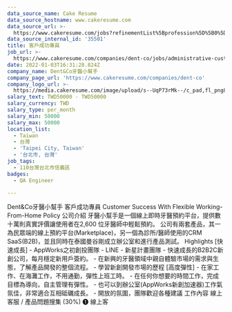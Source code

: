 ```yaml
---
data_source_name: Cake Resume
data_source_hostname: www.cakeresume.com
data_source_url: >-
  https://www.cakeresume.com/jobs?refinementList%5Bprofession%5D%5B0%5D=engineering_qa-engineer&refinementList%5Bsalary_type%5D=per_month&refinementList%5Bsalary_currency%5D=TWD&range%5Bsalary_range%5D%5Bmax%5D=600000
data_source_internal_id: '35501'
title: 客戶成功專員
job_url: >-
  https://www.cakeresume.com/companies/dent-co/jobs/administrative-customer-service-295274
date: 2022-01-03T16:31:28.824Z
company_name: Dent&Co牙醫小幫手
company_page_url: 'https://www.cakeresume.com/companies/dent-co'
company_logo_url: >-
  https://media.cakeresume.com/image/upload/s--UqP73rMk--/c_pad,fl_png8,h_200,w_200/v1634458833/d9yx44r3dppkueg8ibqz.png
salary_text: TWD50000 - TWD50000
salary_currency: TWD
salary_type: per_month
salary_min: 50000
salary_max: 50000
location_list:
  - Taiwan
  - 台灣
  - 'Taipei City, Taiwan'
  - '台北市, 台灣'
job_tags:
  - 110台灣台北市信義區
badges:
  - QA Engineer

---
```


Dent&Co牙醫小幫手 客戶成功專員 Customer Success With Flexible Working-From-Home Policy 公司介紹 牙醫小幫手是一個線上即時牙醫預約平台，提供數十萬則真實評價讓使用者在2,600 位牙醫師中輕鬆預約。 公司有兩套產品，其一為民眾端的線上預約平台(Marketplace)，另一個為診所/醫師使用的CRM SaaS(B2B)，並且同時在泰國曼谷剛成立辦公室和進行產品測試。 Highlights [快速成長] - AppWorks之初創投團隊 - LINE - 新星計畫團隊 - 快速成長的B2B2C新創公司，每月穩定新用戶簽約。 - 在新興的牙醫領域中親自體驗市場的需求與生態，了解產品開發的整個流程。 - 學習新創開發市場的歷程 [高度彈性] - 在家工作、在海灘工作，不用通勤，彈性上班工時。 - 在任何你想要的時間工作，完成目標為導向，自主管理有彈性。 - 也可以到辦公室(AppWorks新創加速器)工作氣氛佳，非常適合互相砥礪成長。 - 開放的氛圍，團隊歡迎各種建議 工作內容 線上客服 / 產品問題搜集 (30%) ❶ 線上客